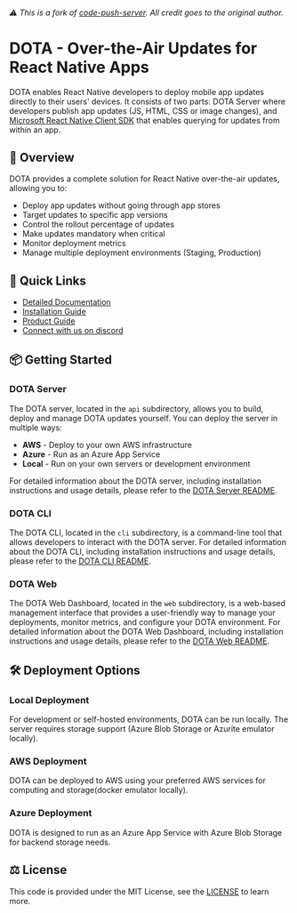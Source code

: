 ###### ⚠️ This is a fork of [code-push-server](https://github.com/microsoft/code-push-server). All credit goes to the original author.

# DOTA - Over-the-Air Updates for React Native Apps

DOTA enables React Native developers to deploy mobile app updates directly to their users' devices. It consists of two parts: DOTA Server where developers publish app updates (JS, HTML, CSS or image changes), and [Microsoft React Native Client SDK](https://github.com/microsoft/react-native-code-push) that enables querying for updates from within an app.

## 🚀 Overview

DOTA provides a complete solution for React Native over-the-air updates, allowing you to:

- Deploy app updates without going through app stores
- Target updates to specific app versions
- Control the rollout percentage of updates
- Make updates mandatory when critical
- Monitor deployment metrics
- Manage multiple deployment environments (Staging, Production)

## 🔗 Quick Links

- [Detailed Documentation](https://dota.dreamsportslabs.com/)
- [Installation Guide](https://dota.dreamsportslabs.com/documentation/cli/installation)
- [Product Guide](https://dota.dreamsportslabs.com/documentation/web/dashboard)
- [Connect with us on discord](https://discord.gg/Sa6a5Scj)

## 📦 Getting Started

### DOTA Server

The DOTA server, located in the `api` subdirectory, allows you to build, deploy and manage DOTA updates yourself. You can deploy the server in multiple ways:

- **AWS** - Deploy to your own AWS infrastructure
- **Azure** - Run as an Azure App Service
- **Local** - Run on your own servers or development environment

For detailed information about the DOTA server, including installation instructions and usage details, please refer to the [DOTA Server README](./api/README.md).

### DOTA CLI

The DOTA CLI, located in the `cli` subdirectory, is a command-line tool that allows developers to interact with the DOTA server. For detailed information about the DOTA CLI, including installation instructions and usage details, please refer to the [DOTA CLI README](./cli/README.md).

### DOTA Web

The DOTA Web Dashboard, located in the `web` subdirectory, is a web-based management interface that provides a user-friendly way to manage your deployments, monitor metrics, and configure your DOTA environment. For detailed information about the DOTA Web Dashboard, including installation instructions and usage details, please refer to the [DOTA Web README](https://dota.dreamsportslabs.com/documentation/web/dashboard).

## 🛠️ Deployment Options

### Local Deployment

For development or self-hosted environments, DOTA can be run locally. The server requires storage support (Azure Blob Storage or Azurite emulator locally).

### AWS Deployment

DOTA can be deployed to AWS using your preferred AWS services for computing and storage(docker emulator locally).

### Azure Deployment

DOTA is designed to run as an Azure App Service with Azure Blob Storage for backend storage needs.

## ⚖️ License

This code is provided under the MIT License, see the [LICENSE](./LICENSE) to learn more.
